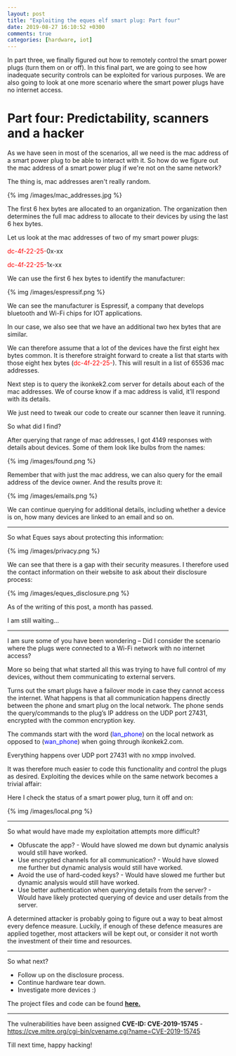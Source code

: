 ```yaml
---
layout: post
title: "Exploiting the eques elf smart plug: Part four"
date: 2019-08-27 16:10:52 +0300
comments: true
categories: [hardware, iot]
---
```

In part three, we finally figured out how to remotely control the smart power plugs (turn them on or off). In this final part, we are going to see how inadequate security controls can be exploited for various purposes. We are also going to look at one more scenario where the smart power plugs have no internet access.

<!--more-->

# Part four: Predictability, scanners and a hacker

As we have seen in most of the scenarios, all we need is the mac address of a smart power plug to be able to interact with it. So how do we figure out the mac address of a smart power plug if we're not on the same network?

The thing is, mac addresses aren't really random.

{% img /images/mac_addresses.jpg %}

The first 6 hex bytes are allocated to an organization. The organization then determines the full mac address to allocate to their devices by using the last 6 hex bytes.

Let us look at the mac addresses of two of my smart power plugs:

<span style="color:red">dc-4f-22-25-</span>0x-xx

<span style="color:red">dc-4f-22-25-</span>1x-xx

We can use the first 6 hex bytes to identify the manufacturer:

{% img /images/espressif.png %}

We can see the manufacturer is Espressif, a company that develops bluetooth and Wi-Fi chips for IOT applications.

In our case, we also see that we have an additional two hex bytes that are similar.

We can therefore assume that a lot of the devices have the first eight hex bytes common.
It is therefore straight forward to create a list that starts with those eight hex bytes (<span style="color:red">dc-4f-22-25-</span>). This will result in a list of 65536 mac addresses.

Next step is to query the ikonkek2.com server for details about each of the mac addresses. We of course know if a mac address is valid, it’ll respond with its details.

We just need to tweak our code to create our scanner then leave it running.

So what did I find?

After querying that range of mac addresses, I got 4149 responses with details about devices. Some of them look like bulbs from the names:

{% img /images/found.png %}

Remember that with just the mac address, we can also query for the email address of the device owner. And the results prove it:

{% img /images/emails.png %}

We can continue querying for additional details, including whether a device is on, how many devices are linked to an email and so on.

---

So what Eques says about protecting this information:

{% img /images/privacy.png %}

We can see that there is a gap with their security measures. I therefore used the contact information on their website to ask about their disclosure process:

{% img /images/eques_disclosure.png %}

As of the writing of this post, a month has passed.

I am still waiting...

---

I am sure some of you have been wondering – Did I consider the scenario where the plugs were connected to a Wi-Fi network with no internet access?

More so being that what started all this was trying to have full control of my devices, without them communicating to external servers.

Turns out the smart plugs have a failover mode in case they cannot access the internet.
What happens is that all communication happens directly between the phone and smart plug on the local network.
The phone sends the query/commands to the plug’s IP address on the UDP port 27431, encrypted with the common encryption key.

The commands start with the word (<span style="color:blue">lan_phone</span>) on the local network as opposed to (<span style="color:blue">wan_phone</span>) when going through ikonkek2.com.

Everything happens over UDP port 27431 with no xmpp involved.

It was therefore much easier to code this functionality and control the plugs as desired. Exploiting the devices while on the same network becomes a trivial affair:

Here I check the status of a smart power plug, turn it off and on:

{% img /images/local.png %}

---

So what would have made my exploitation attempts more difficult?

* Obfuscate the app? - Would have slowed me down but dynamic analysis would still have worked.
* Use encrypted channels for all communication? - Would have slowed me further but dynamic analysis would still have worked.
* Avoid the use of hard-coded keys? - Would have slowed me further but dynamic analysis would still have worked.
* Use better authentication when querying details from the server? - Would have likely protected querying of device and user details from the server.

A determined attacker is probably going to figure out a way to beat almost every defence measure.
Luckily, if enough of these defence measures are applied together, most attackers will be kept out, or consider it not worth the investment of their time and resources.

---

So what next?

* Follow up on the disclosure process.
* Continue hardware tear down.
* Investigate more devices :)

The project files and code can be found <a href="https://github.com/iamckn/eques" target="_blank">**here.**</a>

---

The vulnerabilities have been assigned **CVE-ID: CVE-2019-15745** - https://cve.mitre.org/cgi-bin/cvename.cgi?name=CVE-2019-15745

Till next time, happy hacking!